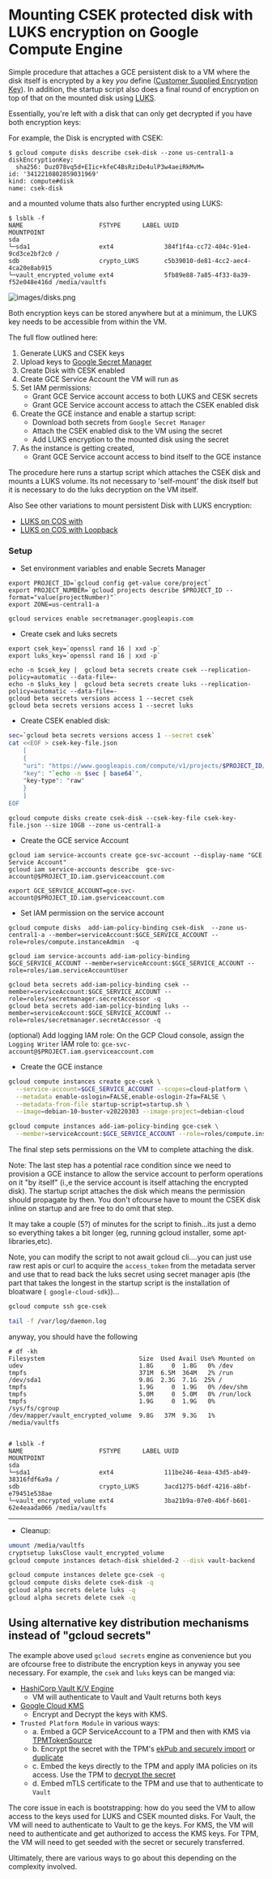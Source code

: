 # Mounting CSEK protected disk with LUKS encryption on Google Compute Engine

Simple procedure that attaches a GCE persistent disk to a VM where the disk itself is encrypted by a key _you_ define ([Customer Supplied Encryption Key](https://cloud.google.com/compute/docs/disks/customer-supplied-encryption)).  In addition, the startup script also does a final round of encryption on top of that on the mounted disk using [LUKS](https://guardianproject.info/archive/luks/).

Essentially, you're left with a disk that can only get decrypted if you have both encryption keys:

For example, the Disk is encrypted with CSEK:
```
$ gcloud compute disks describe csek-disk --zone us-central1-a
diskEncryptionKey:
  sha256: Duz078vq5d+EIic+kfeC4BsRziDe4ulP3w4aeiRkMvM=
id: '3412210802859031969'
kind: compute#disk
name: csek-disk
```

and a mounted volume thats also further encrypted using LUKS:
```
$ lsblk -f
NAME                     FSTYPE      LABEL UUID                                 MOUNTPOINT
sda                                                                             
└─sda1                   ext4              384f1f4a-cc72-404c-91e4-9cd3ce2bf2c0 /
sdb                      crypto_LUKS       c5b39010-de81-4cc2-aec4-4ca20e8ab915 
└─vault_encrypted_volume ext4              5fb89e88-7a85-4f33-8a39-f52e048e416d /media/vaultfs
```
![images/disks.png](images/disks.png)

Both encryption keys can be stored anywhere but at a minimum, the LUKS key needs to be accessible from within the VM.

The full flow outlined here:

1. Generate LUKS and CSEK keys
2. Upload keys to [Google Secret Manager](https://cloud.google.com/secret-manager/docs/)
3. Create Disk with CESK enabled
4. Create GCE Service Account the VM will run as
5. Set IAM permissions:
   - Grant GCE Service account access to both LUKS and CESK secrets
   - Grant GCE Service account access to attach the CSEK enabled disk
6. Create the GCE instance and enable a startup script:
   - Download both secrets from `Google Secret Manager`
   - Attach the CSEK enabled disk to the VM using the secret
   - Add LUKS encryption to the mounted disk using the secret
7. As the instance is getting created,
   - Grant GCE Service account access to bind itself to the GCE instance

The procedure here runs a startup script which attaches the CSEK disk and mounts a LUKS volume. Its not necessary to 'self-mount' the disk itself but it is necessary to do the luks decryption on the VM itself. 


Also See other variations to mount persistent Disk with LUKS encryption:

* [LUKS on COS with](https://gist.github.com/salrashid123/008371c75e303727214c1012939a0ace)
* [LUKS on COS with Loopback](https://gist.github.com/salrashid123/c9a8e59b86e41329dd8f2052a38915f5)

### Setup

- Set environment variables and enable Secrets Manager

```
export PROJECT_ID=`gcloud config get-value core/project`
export PROJECT_NUMBER=`gcloud projects describe $PROJECT_ID --format="value(projectNumber)"`
export ZONE=us-central1-a

gcloud services enable secretmanager.googleapis.com
```

- Create csek and luks secrets

```
export csek_key=`openssl rand 16 | xxd -p`
export luks_key=`openssl rand 16 | xxd -p`

echo -n $csek_key |  gcloud beta secrets create csek --replication-policy=automatic --data-file=-
echo -n $luks_key |  gcloud beta secrets create luks --replication-policy=automatic --data-file=-
gcloud beta secrets versions access 1 --secret csek
gcloud beta secrets versions access 1 --secret luks
```

- Create CSEK enabled disk:

```bash
sec=`gcloud beta secrets versions access 1 --secret csek`
cat <<EOF > csek-key-file.json
    [
    {
    "uri": "https://www.googleapis.com/compute/v1/projects/$PROJECT_ID/zones/us-central1-a/disks/csek-disk",
    "key": "`echo -n $sec | base64`",
    "key-type": "raw"
    }
    ]
EOF
```

```
gcloud compute disks create csek-disk --csek-key-file csek-key-file.json --size 10GB --zone us-central1-a
```

- Create the GCE service Account

```
gcloud iam service-accounts create gce-svc-account --display-name "GCE Service Account"
gcloud iam service-accounts describe  gce-svc-account@$PROJECT_ID.iam.gserviceaccount.com

export GCE_SERVICE_ACCOUNT=gce-svc-account@$PROJECT_ID.iam.gserviceaccount.com
```

- Set IAM permission on the service account

```
gcloud compute disks  add-iam-policy-binding csek-disk  --zone us-central1-a --member=serviceAccount:$GCE_SERVICE_ACCOUNT --role=roles/compute.instanceAdmin  -q

gcloud iam service-accounts add-iam-policy-binding $GCE_SERVICE_ACCOUNT --member=serviceAccount:$GCE_SERVICE_ACCOUNT --role=roles/iam.serviceAccountUser

gcloud beta secrets add-iam-policy-binding csek --member=serviceAccount:$GCE_SERVICE_ACCOUNT --role=roles/secretmanager.secretAccessor -q
gcloud beta secrets add-iam-policy-binding luks --member=serviceAccount:$GCE_SERVICE_ACCOUNT --role=roles/secretmanager.secretAccessor -q
```

   (optional) Add logging IAM role:
   On the GCP Cloud console, assign the `Logging Writer` IAM role to: `gce-svc-account@$PROJECT.iam.gserviceaccount.com`

- Create the GCE instance

```bash
gcloud compute instances create gce-csek \
  --service-account=$GCE_SERVICE_ACCOUNT --scopes=cloud-platform \
  --metadata enable-oslogin=FALSE,enable-oslogin-2fa=FALSE \
  --metadata-from-file startup-script=startup.sh \
  --image=debian-10-buster-v20220303 --image-project=debian-cloud 

gcloud compute instances add-iam-policy-binding gce-csek \
  --member=serviceAccount:$GCE_SERVICE_ACCOUNT --role=roles/compute.instanceAdmin
```

The final step sets permissions on the VM to complete attaching the disk.

Note: The last step has a potential race condition since we need to provision a GCE instance to allow the service account to perform operations on it "by itself" (i.,e the service account is itself attaching the encrypted disk).  The startup script attaches the disk which means the permission should propagate by then.  You don't ofcourse have to mount the CSEK disk inline on startup and are free to do omit that step.

It may take a couple  (5?) of minutes for the script to finish...its just a demo so everything takes a bit longer (eg, running gcloud installer, some apt-libraries,etc).

Note, you can modify the script to not await gcloud cli....you can just use raw rest apis or curl to acquire the `access_token` from the metadata server and use that to read back
the luks secret using secret manager apis (the part that takes the longest in the startup script is the installation of bloatware (` google-cloud-sdk`))...

```bash
gcloud compute ssh gce-csek

tail -f /var/log/daemon.log
```

anyway, you should have the following

```
# df -kh
Filesystem                          Size  Used Avail Use% Mounted on
udev                                1.8G     0  1.8G   0% /dev
tmpfs                               371M  6.5M  364M   2% /run
/dev/sda1                           9.8G  2.3G  7.1G  25% /
tmpfs                               1.9G     0  1.9G   0% /dev/shm
tmpfs                               5.0M     0  5.0M   0% /run/lock
tmpfs                               1.9G     0  1.9G   0% /sys/fs/cgroup
/dev/mapper/vault_encrypted_volume  9.8G   37M  9.3G   1% /media/vaultfs


# lsblk -f
NAME                     FSTYPE      LABEL UUID                                 MOUNTPOINT
sda                                                                             
└─sda1                   ext4              111be246-4eaa-43d5-ab49-38316fdf6a9a /
sdb                      crypto_LUKS       3acd1275-b6df-4216-a8bf-e79451e538ae 
└─vault_encrypted_volume ext4              3ba21b9a-07e0-4b6f-b601-62e4eaada066 /media/vaultfs
```

---

- Cleanup:

```bash
umount /media/vaultfs
cryptsetup luksClose vault_encrypted_volume
gcloud compute instances detach-disk shielded-2 --disk vault-backend 

gcloud compute instances delete gce-csek -q
gcloud compute disks delete csek-disk -q
gcloud alpha secrets delete luks -q
gcloud alpha secrets delete csek -q
```

## Using alternative key distribution mechanisms instead of "gcloud secrets"

The example above used `gcloud secrets` engine as convenience but you are ofcourse free to distribute the encryption keys in anyway you see necessary. For example, the `csek` and `luks` keys can be manged via:

* [HashiCorp Vault K/V Engine](https://www.vaultproject.io/docs/secrets/kv/index.html)
  * VM will authenticate to Vault and Vault returns both keys
* [Google Cloud KMS](https://cloud.google.com/kms/docs/encrypt-decrypt)
  * Encrypt and Decrypt the keys with KMS.
* `Trusted Platform Module` in various ways:
  * a. Embed a GCP ServiceAccount to a TPM and then with KMS via [TPMTokenSource](https://github.com/salrashid123/oauth2#usage-tpmtokensource)
  * b. Encrypt the secret with the TPM's [ekPub and securely import](https://github.com/salrashid123/tpm2/tree/master/ek_import_blob) or [duplicate](https://github.com/tpm2-software/tpm2-tools/wiki/Duplicating-Objects)
  * c. Embed the keys directly to the TPM and apply IMA policies on its access.   Use the TPM to [decrypt the secret](https://github.com/salrashid123/tpm2/tree/master/seal_to_tpm)
  * d. Embed mTLS certificate to the TPM and use that to authenticate to `Vault`


The core issue in each is bootstrapping:  how do you seed the VM to allow access to the keys used for LUKS and CSEK mounted disks.  For Vault, the VM will need to authenticate to Vault to ge the keys.  For KMS, the VM will need to authenticate and get authorized to access the KMS keys.  For TPM, the VM will need to get seeded with the secret or securely transferred.

Ultimately, there are various ways to go about this depending on the complexity involved.
